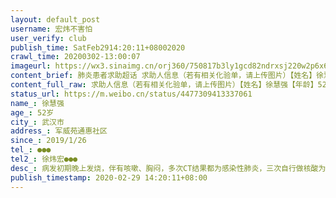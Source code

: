 ```yaml
---
layout: default_post
username: 宏炜不害怕
user_verify: club
publish_time: SatFeb2914:20:11+08002020
crawl_time: 20200302-13:00:07
imageurl: https://wx3.sinaimg.cn/orj360/750817b3ly1gcd82ndrxsj220w2p6x6p.jpg,https://wx3.sinaimg.cn/orj360/750817b3ly1gcd82op9xyj22402tchdu.jpg,https://wx2.sinaimg.cn/orj360/750817b3ly1gcd82pybcrj22402tc4qr.jpg,https://wx1.sinaimg.cn/orj360/750817b3ly1gcd8sm4nloj22ao328x6u.jpg,https://wx3.sinaimg.cn/orj360/750817b3ly1gcd8snrxzsj22ao328x6r.jpg,https://wx3.sinaimg.cn/orj360/750817b3ly1gcd8sp8qoaj22ao328npf.jpg
content_brief: 肺炎患者求助超话 求助人信息（若有相关化验单，请上传图片）【姓名】徐慧强【年龄】52岁【所在城市】武汉市【所在小区、社区】军威苑 通惠社区【患病时间】2019/1/26【联系方式】●●●【其他紧急联系人】徐炜宏 ●●●【现况描述】酒店隔离期间核酸被检测出单阳性，未被送往方 ...全文
content_full_raw: 求助人信息（若有相关化验单，请上传图片）【姓名】徐慧强【年龄】52岁【所在城市】武汉市【所在小区、社区】军威苑通惠社区【患病时间】2019/1/26【联系方式】●●●【其他紧急联系人】徐炜宏●●●【现况描述】酒店隔离期间核酸被检测出单阳性，未被送往方舱医院，未被安排复查病情变化不明，且现已无任何药。【病情描述】病发初期晚上发烧，伴有咳嗽、胸闷，多次CT结果都为感染性肺炎，三次自行做核酸为阴性。酒店隔离期间做了两次核酸检测，一次阴性，一次单阳性。2月20日:被sq通知去酒店隔离，打包物资自行去往酒店隔离点；2月27日下午15：00：因药被吃完所以前一天跟社区报备去医院复查和开药，当天下午15：00被司机半路送回，说被检测出单阳性，准备送往方舱医院，无需自行开药；2月27日晚上22：00：接到jd电话正式通知单阳结果，通知准备送去方舱医院；2月28日：联系一天联系不上，jd未给任何安排；2月29日：上午终于联系上jd，被通知方舱医院不接收单阳性患者只接收双阳性患者，现只能在酒店隔离通知等待下一次核酸检测，询问结果为不知道何时能安排下一次。武汉·军威苑
status_url: https://m.weibo.cn/status/4477309413337061
name_: 徐慧强
age_: 52岁
city_: 武汉市
address_: 军威苑通惠社区
since_: 2019/1/26
tel_: ●●●
tel2_: 徐炜宏●●●
desc_: 病发初期晚上发烧，伴有咳嗽、胸闷，多次CT结果都为感染性肺炎，三次自行做核酸为阴性。酒店隔离期间做了两次核酸检测，一次阴性，一次单阳性。2月20日被sq通知去酒店隔离，打包物资自行去往酒店隔离点；2月27日下午1500因药被吃完所以前一天跟社区报备去医院复查和开药，当天下午1500被司机半路送回，说被检测出单阳性，准备送往方舱医院，无需自行开药；2月27日晚上2200接到jd电话正式通知单阳结果，通知准备送去方舱医院；2月28日联系一天联系不上，jd未给任何安排；2月29日上午终于联系上jd，被通知方舱医院不接收单阳性患者只接收双阳性患者，现只能在酒店隔离通知等待下一次核酸检测，询问结果为不知道何时能安排下一次。武汉·军威苑
publish_timestamp: 2020-02-29 14:20:11+08:00
---
```

